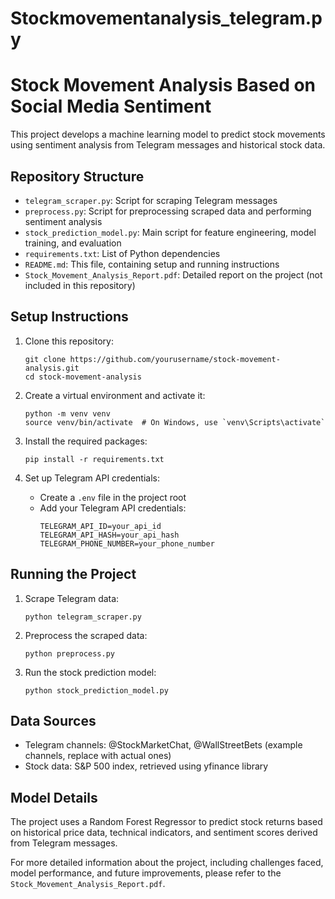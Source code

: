 # Stockmovementanalysis_telegram.py

# Stock Movement Analysis Based on Social Media Sentiment

This project develops a machine learning model to predict stock movements using sentiment analysis from Telegram messages and historical stock data.

## Repository Structure

- `telegram_scraper.py`: Script for scraping Telegram messages
- `preprocess.py`: Script for preprocessing scraped data and performing sentiment analysis
- `stock_prediction_model.py`: Main script for feature engineering, model training, and evaluation
- `requirements.txt`: List of Python dependencies
- `README.md`: This file, containing setup and running instructions
- `Stock_Movement_Analysis_Report.pdf`: Detailed report on the project (not included in this repository)

## Setup Instructions

1. Clone this repository:
   ```
   git clone https://github.com/yourusername/stock-movement-analysis.git
   cd stock-movement-analysis
   ```

2. Create a virtual environment and activate it:
   ```
   python -m venv venv
   source venv/bin/activate  # On Windows, use `venv\Scripts\activate`
   ```

3. Install the required packages:
   ```
   pip install -r requirements.txt
   ```

4. Set up Telegram API credentials:
   - Create a `.env` file in the project root
   - Add your Telegram API credentials:
     ```
     TELEGRAM_API_ID=your_api_id
     TELEGRAM_API_HASH=your_api_hash
     TELEGRAM_PHONE_NUMBER=your_phone_number
     ```

## Running the Project

1. Scrape Telegram data:
   ```
   python telegram_scraper.py
   ```

2. Preprocess the scraped data:
   ```
   python preprocess.py
   ```

3. Run the stock prediction model:
   ```
   python stock_prediction_model.py
   ```

## Data Sources

- Telegram channels: @StockMarketChat, @WallStreetBets (example channels, replace with actual ones)
- Stock data: S&P 500 index, retrieved using yfinance library

## Model Details

The project uses a Random Forest Regressor to predict stock returns based on historical price data, technical indicators, and sentiment scores derived from Telegram messages.

For more detailed information about the project, including challenges faced, model performance, and future improvements, please refer to the `Stock_Movement_Analysis_Report.pdf`.

